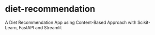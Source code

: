 # diet-recommendation
A Diet Recommendation App using Content-Based Approach with Scikit-Learn, FastAPI and Streamlit
